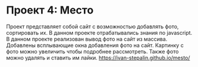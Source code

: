 # Проект 4: Место

Проект представляет собой сайт с возможностью добавлять фото, сортировать их. В данном проекте отрабатывались знания по javascript. В данном проекте реализован вывод фото на сайт из массива. Добавлены всплывающие окна добавления фото на сайт. Картинку с фото можно увеличить чтобы подробнее рассмотреть. Также фото можно удалять и ставить им лайки.
https://ivan-stepalin.github.io/mesto/
